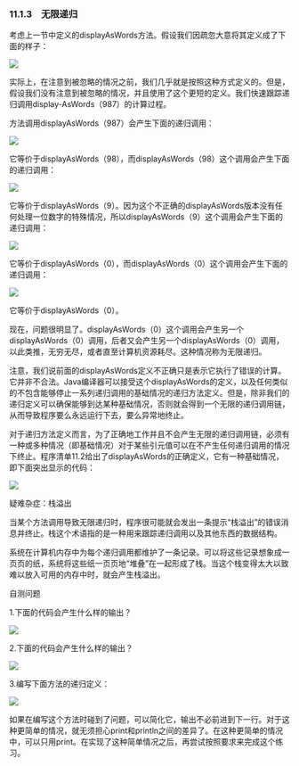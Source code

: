    

### 11.1.3　无限递归

考虑上一节中定义的displayAsWords方法。假设我们因疏忽大意将其定义成了下面的样子：

![](0-Assets/Epubook/程序员编程语言经典合集（计算机科学丛书5册套装），javapython编程语言含经典教材龙书《编译原理》%20(Bruce%20Eckel%20%20Alfred%20V.%20Aho%20%20Monica%20S.%20Lam%20etc.)%20(Z-Library)/images/image11235.jpeg)

实际上，在注意到被忽略的情况之前，我们几乎就是按照这种方式定义的。但是，假设我们没有注意到被忽略的情况，并且使用了这个更短的定义。我们快速跟踪递归调用display-AsWords（987）的计算过程。

方法调用displayAsWords（987）会产生下面的递归调用：

![](../Images/image11236.gif)

它等价于displayAsWords（98），而displayAsWords（98）这个调用会产生下面的递归调用：

![](../Images/image11237.gif)

它等价于displayAsWords（9）。因为这个不正确的displayAsWords版本没有任何处理一位数字的特殊情况，所以displayAsWords（9）这个调用会产生下面的递归调用：

![](../Images/image11238.gif)

它等价于displayAsWords（0），而displayAsWords（0）这个调用会产生下面的递归调用：

![](../Images/image11239.gif)

它等价于displayAsWords（0）。

现在，问题很明显了。displayAsWords（0）这个调用会产生另一个displayAsWords（0）调用，后者又会产生另一个displayAsWords（0）调用，以此类推，无穷无尽，或者直至计算机资源耗尽。这种情况称为无限递归。

注意，我们说前面的displayAsWords定义不正确只是表示它执行了错误的计算。它并非不合法。Java编译器可以接受这个displayAsWords的定义，以及任何类似的不包含能够停止一系列递归调用的基础情况的递归方法定义。但是，除非我们的递归定义可以确保能够到达某种基础情况，否则就会得到一个无限的递归调用链，从而导致程序要么永远运行下去，要么异常地终止。

对于递归方法定义而言，为了正确地工作并且不会产生无限的递归调用链，必须有一种或多种情况（即基础情况）对于某些引元值可以在不产生任何递归调用的情况下终止。程序清单11.2给出了displayAsWords的正确定义，它有一种基础情况，即下面突出显示的代码：

![](0-Assets/Epubook/程序员编程语言经典合集（计算机科学丛书5册套装），javapython编程语言含经典教材龙书《编译原理》%20(Bruce%20Eckel%20%20Alfred%20V.%20Aho%20%20Monica%20S.%20Lam%20etc.)%20(Z-Library)/images/image11240.jpeg)

疑难杂症：栈溢出

当某个方法调用导致无限递归时，程序很可能就会发出一条提示“栈溢出”的错误消息并终止。栈这个术语指的是一种用来跟踪递归调用以及其他东西的数据结构。

系统在计算机内存中为每个递归调用都维护了一条记录。可以将这些记录想象成一页页的纸，系统将这些纸一页页地“堆叠”在一起形成了栈。当这个栈变得太大以致难以放入可用的内存中时，就会产生栈溢出。

自测问题

1.下面的代码会产生什么样的输出？

![](0-Assets/Epubook/程序员编程语言经典合集（计算机科学丛书5册套装），javapython编程语言含经典教材龙书《编译原理》%20(Bruce%20Eckel%20%20Alfred%20V.%20Aho%20%20Monica%20S.%20Lam%20etc.)%20(Z-Library)/images/image11241.jpeg)

2.下面的代码会产生什么样的输出？

![](0-Assets/Epubook/程序员编程语言经典合集（计算机科学丛书5册套装），javapython编程语言含经典教材龙书《编译原理》%20(Bruce%20Eckel%20%20Alfred%20V.%20Aho%20%20Monica%20S.%20Lam%20etc.)%20(Z-Library)/images/image11242.jpeg)

3.编写下面方法的递归定义：

![](0-Assets/Epubook/程序员编程语言经典合集（计算机科学丛书5册套装），javapython编程语言含经典教材龙书《编译原理》%20(Bruce%20Eckel%20%20Alfred%20V.%20Aho%20%20Monica%20S.%20Lam%20etc.)%20(Z-Library)/images/image11243.jpeg)

如果在编写这个方法时碰到了问题，可以简化它，输出不必前进到下一行。对于这种更简单的情况，就无须担心print和println之间的差异了。在这种更简单的情况中，可以只用print。在实现了这种简单情况之后，再尝试按照要求来完成这个练习。